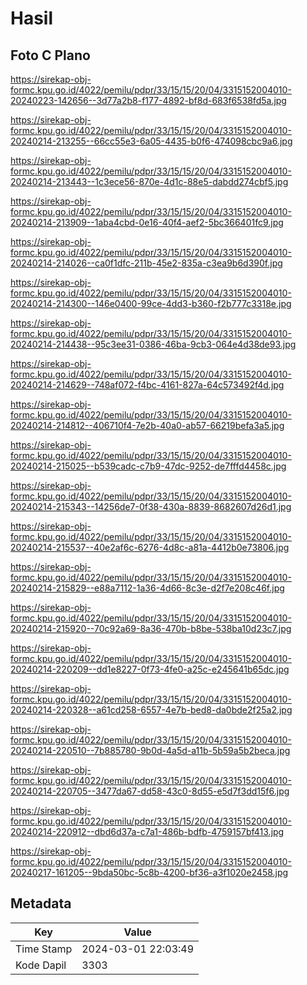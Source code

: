# Hasil

## Foto C Plano

https://sirekap-obj-formc.kpu.go.id/4022/pemilu/pdpr/33/15/15/20/04/3315152004010-20240223-142656--3d77a2b8-f177-4892-bf8d-683f6538fd5a.jpg

https://sirekap-obj-formc.kpu.go.id/4022/pemilu/pdpr/33/15/15/20/04/3315152004010-20240214-213255--66cc55e3-6a05-4435-b0f6-474098cbc9a6.jpg

https://sirekap-obj-formc.kpu.go.id/4022/pemilu/pdpr/33/15/15/20/04/3315152004010-20240214-213443--1c3ece56-870e-4d1c-88e5-dabdd274cbf5.jpg

https://sirekap-obj-formc.kpu.go.id/4022/pemilu/pdpr/33/15/15/20/04/3315152004010-20240214-213909--1aba4cbd-0e16-40f4-aef2-5bc366401fc9.jpg

https://sirekap-obj-formc.kpu.go.id/4022/pemilu/pdpr/33/15/15/20/04/3315152004010-20240214-214026--ca0f1dfc-211b-45e2-835a-c3ea9b6d390f.jpg

https://sirekap-obj-formc.kpu.go.id/4022/pemilu/pdpr/33/15/15/20/04/3315152004010-20240214-214300--146e0400-99ce-4dd3-b360-f2b777c3318e.jpg

https://sirekap-obj-formc.kpu.go.id/4022/pemilu/pdpr/33/15/15/20/04/3315152004010-20240214-214438--95c3ee31-0386-46ba-9cb3-064e4d38de93.jpg

https://sirekap-obj-formc.kpu.go.id/4022/pemilu/pdpr/33/15/15/20/04/3315152004010-20240214-214629--748af072-f4bc-4161-827a-64c573492f4d.jpg

https://sirekap-obj-formc.kpu.go.id/4022/pemilu/pdpr/33/15/15/20/04/3315152004010-20240214-214812--406710f4-7e2b-40a0-ab57-66219befa3a5.jpg

https://sirekap-obj-formc.kpu.go.id/4022/pemilu/pdpr/33/15/15/20/04/3315152004010-20240214-215025--b539cadc-c7b9-47dc-9252-de7fffd4458c.jpg

https://sirekap-obj-formc.kpu.go.id/4022/pemilu/pdpr/33/15/15/20/04/3315152004010-20240214-215343--14256de7-0f38-430a-8839-8682607d26d1.jpg

https://sirekap-obj-formc.kpu.go.id/4022/pemilu/pdpr/33/15/15/20/04/3315152004010-20240214-215537--40e2af6c-6276-4d8c-a81a-4412b0e73806.jpg

https://sirekap-obj-formc.kpu.go.id/4022/pemilu/pdpr/33/15/15/20/04/3315152004010-20240214-215829--e88a7112-1a36-4d66-8c3e-d2f7e208c46f.jpg

https://sirekap-obj-formc.kpu.go.id/4022/pemilu/pdpr/33/15/15/20/04/3315152004010-20240214-215920--70c92a69-8a36-470b-b8be-538ba10d23c7.jpg

https://sirekap-obj-formc.kpu.go.id/4022/pemilu/pdpr/33/15/15/20/04/3315152004010-20240214-220209--dd1e8227-0f73-4fe0-a25c-e245641b65dc.jpg

https://sirekap-obj-formc.kpu.go.id/4022/pemilu/pdpr/33/15/15/20/04/3315152004010-20240214-220328--a61cd258-6557-4e7b-bed8-da0bde2f25a2.jpg

https://sirekap-obj-formc.kpu.go.id/4022/pemilu/pdpr/33/15/15/20/04/3315152004010-20240214-220510--7b885780-9b0d-4a5d-a11b-5b59a5b2beca.jpg

https://sirekap-obj-formc.kpu.go.id/4022/pemilu/pdpr/33/15/15/20/04/3315152004010-20240214-220705--3477da67-dd58-43c0-8d55-e5d7f3dd15f6.jpg

https://sirekap-obj-formc.kpu.go.id/4022/pemilu/pdpr/33/15/15/20/04/3315152004010-20240214-220912--dbd6d37a-c7a1-486b-bdfb-4759157bf413.jpg

https://sirekap-obj-formc.kpu.go.id/4022/pemilu/pdpr/33/15/15/20/04/3315152004010-20240217-161205--9bda50bc-5c8b-4200-bf36-a3f1020e2458.jpg


## Metadata

| Key        | Value               |
| ---------- | ------------------- |
| Time Stamp | 2024-03-01 22:03:49 |
| Kode Dapil | 3303                |



